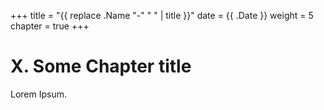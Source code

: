 +++
title = "{{ replace .Name "-" " " | title }}"
date = {{ .Date }}
weight = 5
chapter = true
+++

# X. Some Chapter title

Lorem Ipsum.